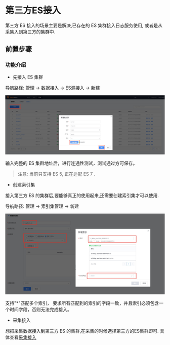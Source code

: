 # 第三方ES接入

第三方 ES 接入的场景主要是解决,已存在的 ES 集群接入日志服务使用, 或者是从采集入到第三方的集群中.

## 前置步骤

### 功能介绍

* 先接入 ES 集群

导航路径: 管理 → 数据接入 →  ES源接入 →  新建

![-w2020](../../media/2019-12-13-17-30-30.jpg)

输入完整的 ES 集群地址后，进行连通性测试，测试通过方可保存。

> 注意: 当前只支持 ES 5, 正在适配 ES 7 .

* 创建索引集

接入第三方 ES 的集群后,要能够真正的使用起来,还需要创建索引集才可以使用.

导航路径: 管理 →  索引集管理 → 新建

![-w2020](../../media/2019-12-13-17-26-59.jpg)

支持"*"匹配多个索引， 要求所有匹配到的索引的字段一致，并且索引必须包含一个时间字段，否则无法完成接入。

* 采集接入

想把采集数据接入到第三方 ES 的集群,在采集的时候选择第三方的ES集群即可. 具体查看[采集接入](collect_log.md)
